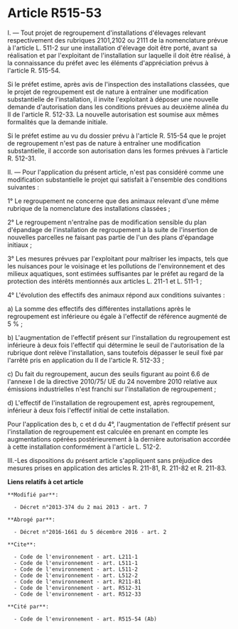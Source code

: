 # Article R515-53

I. ― Tout projet de regroupement d'installations d'élevages relevant respectivement des rubriques 2101,2102 ou 2111 de la
nomenclature prévue à l'article L. 511-2 sur une installation d'élevage doit être porté, avant sa réalisation et par
l'exploitant de l'installation sur laquelle il doit être réalisé, à la connaissance du préfet avec les éléments
d'appréciation prévus à l'article R. 515-54. 

Si le préfet estime, après avis de l'inspection des installations classées, que le projet de regroupement est de nature à
entraîner une modification substantielle de l'installation, il invite l'exploitant à déposer une nouvelle demande
d'autorisation dans les conditions prévues au deuxième alinéa du II de l'article R. 512-33. La nouvelle autorisation est
soumise aux mêmes formalités que la demande initiale. 

Si le préfet estime au vu du dossier prévu à l'article R. 515-54 que le projet de regroupement n'est pas de nature à
entraîner une modification substantielle, il accorde son autorisation dans les formes prévues à l'article R. 512-31. 

II. ― Pour l'application du présent article, n'est pas considéré comme une modification substantielle le projet qui satisfait
à l'ensemble des conditions suivantes : 

1° Le regroupement ne concerne que des animaux relevant d'une même rubrique de la nomenclature des installations classées ; 

2° Le regroupement n'entraîne pas de modification sensible du plan d'épandage de l'installation de regroupement à la suite de
l'insertion de nouvelles parcelles ne faisant pas partie de l'un des plans d'épandage initiaux ; 

3° Les mesures prévues par l'exploitant pour maîtriser les impacts, tels que les nuisances pour le voisinage et les
pollutions de l'environnement et des milieux aquatiques, sont estimées suffisantes par le préfet au regard de la protection
des intérêts mentionnés aux articles L. 211-1 et L. 511-1 ; 

4° L'évolution des effectifs des animaux répond aux conditions suivantes : 

a) La somme des effectifs des différentes installations après le regroupement est inférieure ou égale à l'effectif de
référence augmenté de 5 % ; 

b) L'augmentation de l'effectif présent sur l'installation du regroupement est inférieure à deux fois l'effectif qui
détermine le seuil de l'autorisation de la rubrique dont relève l'installation, sans toutefois dépasser le seuil fixé par
l'arrêté pris en application du II de l'article R. 512-33 ; 

c) Du fait du regroupement, aucun des seuils figurant au point 6.6 de l'annexe I de la directive 2010/75/ UE du 24 novembre
2010 relative aux émissions industrielles n'est franchi sur l'installation de regroupement ; 

d) L'effectif de l'installation de regroupement est, après regroupement, inférieur à deux fois l'effectif initial de cette
installation. 

Pour l'application des b, c et d du 4°, l'augmentation de l'effectif présent sur l'installation de regroupement est calculée
en prenant en compte les augmentations opérées postérieurement à la dernière autorisation accordée à cette installation
conformément à l'article L. 512-2. 

III.-Les dispositions du présent article s'appliquent sans préjudice des mesures prises en application des articles R.
211-81, R. 211-82 et R. 211-83.

**Liens relatifs à cet article**

	**Modifié par**:

	  - Décret n°2013-374 du 2 mai 2013 - art. 7

	**Abrogé par**:

	  - Décret n°2016-1661 du 5 décembre 2016 - art. 2

	**Cite**:

	  - Code de l'environnement - art. L211-1
	  - Code de l'environnement - art. L511-1
	  - Code de l'environnement - art. L511-2
	  - Code de l'environnement - art. L512-2
	  - Code de l'environnement - art. R211-81
	  - Code de l'environnement - art. R512-31
	  - Code de l'environnement - art. R512-33

	**Cité par**:

	  - Code de l'environnement - art. R515-54 (Ab)
